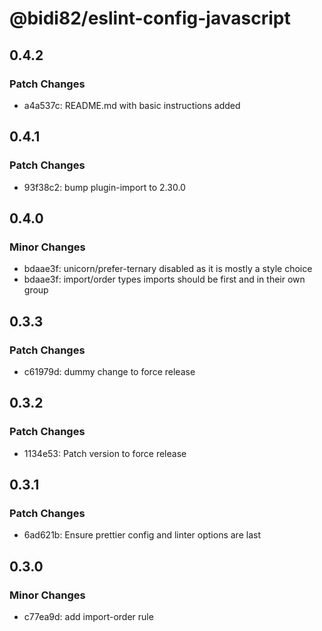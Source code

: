 # @bidi82/eslint-config-javascript

## 0.4.2

### Patch Changes

- a4a537c: README.md with basic instructions added

## 0.4.1

### Patch Changes

- 93f38c2: bump plugin-import to 2.30.0

## 0.4.0

### Minor Changes

- bdaae3f: unicorn/prefer-ternary disabled as it is mostly a style choice
- bdaae3f: import/order types imports should be first and in their own group

## 0.3.3

### Patch Changes

- c61979d: dummy change to force release

## 0.3.2

### Patch Changes

- 1134e53: Patch version to force release

## 0.3.1

### Patch Changes

- 6ad621b: Ensure prettier config and linter options are last

## 0.3.0

### Minor Changes

- c77ea9d: add import-order rule
